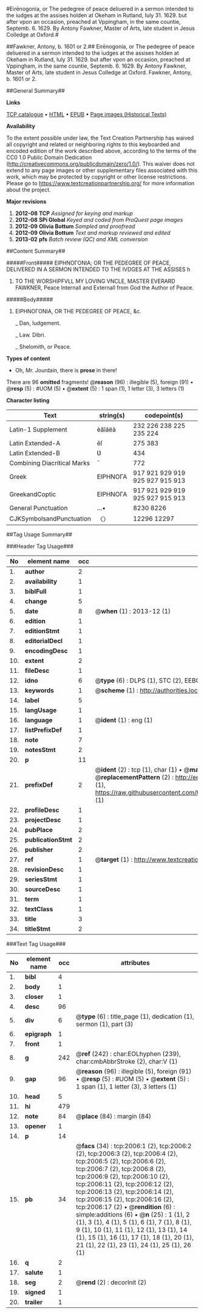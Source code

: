 #Eirēnogonia, or The pedegree of peace deliuered in a sermon intended to the iudges at the assises holden at Okeham in Rutland, Iuly 31. 1629. but after vpon an occasion, preached at Vppingham, in the same countie, Septemb. 6. 1629. By Antony Fawkner, Master of Arts, late student in Jesus Colledge at Oxford.#

##Fawkner, Antony, b. 1601 or 2.##
Eirēnogonia, or The pedegree of peace deliuered in a sermon intended to the iudges at the assises holden at Okeham in Rutland, Iuly 31. 1629. but after vpon an occasion, preached at Vppingham, in the same countie, Septemb. 6. 1629. By Antony Fawkner, Master of Arts, late student in Jesus Colledge at Oxford.
Fawkner, Antony, b. 1601 or 2.

##General Summary##

**Links**

[TCP catalogue](http://www.ota.ox.ac.uk/tcp/)  • 
[HTML](http://tei.it.ox.ac.uk/tcp/Texts-HTML/free/A00/A00583.html)  • 
[EPUB](http://tei.it.ox.ac.uk/tcp/Texts-EPUB/free/A00/A00583.epub) • 
[Page images (Historical Texts)](https://historicaltexts.jisc.ac.uk/eebo-99837668e)

**Availability**

To the extent possible under law, the Text Creation Partnership has waived all copyright and related or neighboring rights to this keyboarded and encoded edition of the work described above, according to the terms of the CC0 1.0 Public Domain Dedication (http://creativecommons.org/publicdomain/zero/1.0/). This waiver does not extend to any page images or other supplementary files associated with this work, which may be protected by copyright or other license restrictions. Please go to https://www.textcreationpartnership.org/ for more information about the project.

**Major revisions**

1. __2012-08__ __TCP__ *Assigned for keying and markup*
1. __2012-08__ __SPi Global__ *Keyed and coded from ProQuest page images*
1. __2012-09__ __Olivia Bottum__ *Sampled and proofread*
1. __2012-09__ __Olivia Bottum__ *Text and markup reviewed and edited*
1. __2013-02__ __pfs__ *Batch review (QC) and XML conversion*

##Content Summary##

#####Front#####
ΕΙΡΗΝΟΓΟΝΙΑ; OR THE PEDEGREE OF PEACE, DELIVERED IN A SERMON INTENDED TO THE IVDGES AT THE ASSISES h
1. TO THE WORSHIPFVLL MY LOVING VNCLE, MASTER EVERARD FAWKNER, Peace Internall and Externall from God the Author of Peace.

#####Body#####

1. ΕΙΡΗΝΟΓΟΝΙΑ, OR THE PEDEGREE OF PEACE, &c.

    _ Dan, Iudgement.

    _ Law. Dibri.

    _ Shelomith, or Peace.

**Types of content**

  * Oh, Mr. Jourdain, there is **prose** in there!

There are 96 **omitted** fragments! 
 @__reason__ (96) : illegible (5), foreign (91)  •  @__resp__ (5) : #UOM (5)  •  @__extent__ (5) : 1 span (1), 1 letter (3), 3 letters (1)

**Character listing**


|Text|string(s)|codepoint(s)|
|---|---|---|
|Latin-1 Supplement|èâîáëà|232 226 238 225 235 224|
|Latin Extended-A|ēſ|275 383|
|Latin Extended-B|Ʋ|434|
|Combining             Diacritical Marks|̄|772|
|Greek|ΕΙΡΗΝΟΓΑ|917 921 929 919 925 927 915 913|
|GreekandCoptic|ΕΙΡΗΝΟΓΑ|917 921 929 919 925 927 915 913|
|General Punctuation|…•|8230 8226|
|CJKSymbolsandPunctuation|〈〉|12296 12297|

##Tag Usage Summary##

###Header Tag Usage###

|No|element name|occ|attributes|
|---|---|---|---|
|1.|__author__|2||
|2.|__availability__|1||
|3.|__biblFull__|1||
|4.|__change__|5||
|5.|__date__|8| @__when__ (1) : 2013-12 (1)|
|6.|__edition__|1||
|7.|__editionStmt__|1||
|8.|__editorialDecl__|1||
|9.|__encodingDesc__|1||
|10.|__extent__|2||
|11.|__fileDesc__|1||
|12.|__idno__|6| @__type__ (6) : DLPS (1), STC (2), EEBO-CITATION (1), PROQUEST (1), VID (1)|
|13.|__keywords__|1| @__scheme__ (1) : http://authorities.loc.gov/ (1)|
|14.|__label__|5||
|15.|__langUsage__|1||
|16.|__language__|1| @__ident__ (1) : eng (1)|
|17.|__listPrefixDef__|1||
|18.|__note__|7||
|19.|__notesStmt__|2||
|20.|__p__|11||
|21.|__prefixDef__|2| @__ident__ (2) : tcp (1), char (1)  •  @__matchPattern__ (2) : ([0-9\-]+):([0-9IVX]+) (1), (.+) (1)  •  @__replacementPattern__ (2) : http://eebo.chadwyck.com/downloadtiff?vid=$1&page=$2 (1), https://raw.githubusercontent.com/textcreationpartnership/Texts/master/tcpchars.xml#$1 (1)|
|22.|__profileDesc__|1||
|23.|__projectDesc__|1||
|24.|__pubPlace__|2||
|25.|__publicationStmt__|2||
|26.|__publisher__|2||
|27.|__ref__|1| @__target__ (1) : http://www.textcreationpartnership.org/docs/. (1)|
|28.|__revisionDesc__|1||
|29.|__seriesStmt__|1||
|30.|__sourceDesc__|1||
|31.|__term__|1||
|32.|__textClass__|1||
|33.|__title__|3||
|34.|__titleStmt__|2||


###Text Tag Usage###

|No|element name|occ|attributes|
|---|---|---|---|
|1.|__bibl__|4||
|2.|__body__|1||
|3.|__closer__|1||
|4.|__desc__|96||
|5.|__div__|6| @__type__ (6) : title_page (1), dedication (1), sermon (1), part (3)|
|6.|__epigraph__|1||
|7.|__front__|1||
|8.|__g__|242| @__ref__ (242) : char:EOLhyphen (239), char:cmbAbbrStroke (2), char:V (1)|
|9.|__gap__|96| @__reason__ (96) : illegible (5), foreign (91)  •  @__resp__ (5) : #UOM (5)  •  @__extent__ (5) : 1 span (1), 1 letter (3), 3 letters (1)|
|10.|__head__|5||
|11.|__hi__|479||
|12.|__note__|84| @__place__ (84) : margin (84)|
|13.|__opener__|1||
|14.|__p__|14||
|15.|__pb__|34| @__facs__ (34) : tcp:2006:1 (2), tcp:2006:2 (2), tcp:2006:3 (2), tcp:2006:4 (2), tcp:2006:5 (2), tcp:2006:6 (2), tcp:2006:7 (2), tcp:2006:8 (2), tcp:2006:9 (2), tcp:2006:10 (2), tcp:2006:11 (2), tcp:2006:12 (2), tcp:2006:13 (2), tcp:2006:14 (2), tcp:2006:15 (2), tcp:2006:16 (2), tcp:2006:17 (2)  •  @__rendition__ (6) : simple:additions (6)  •  @__n__ (25) : 1 (1), 2 (1), 3 (1), 4 (1), 5 (1), 6 (1), 7 (1), 8 (1), 9 (1), 10 (1), 11 (1), 12 (1), 13 (1), 14 (1), 15 (1), 16 (1), 17 (1), 18 (1), 20 (1), 21 (1), 22 (1), 23 (1), 24 (1), 25 (1), 26 (1)|
|16.|__q__|2||
|17.|__salute__|1||
|18.|__seg__|2| @__rend__ (2) : decorInit (2)|
|19.|__signed__|1||
|20.|__trailer__|1||
